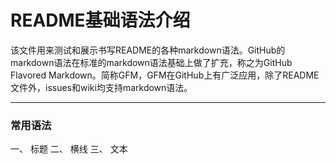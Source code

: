 README基础语法介绍
==========================

该文件用来测试和展示书写README的各种markdown语法。GitHub的markdown语法在标准的markdown语法基础上做了扩充，称之为GitHub Flavored Markdown。简称GFM，GFM在GitHub上有广泛应用，除了README文件外，issues和wiki均支持markdown语法。
_____________________

### 常用语法
一、 标题 
二、 横线 
三、 文本 
